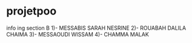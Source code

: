 # projetpoo
info ing section B 
1)- MESSABIS SARAH NESRINE
2)- ROUABAH DALILA CHAIMA
3)- MESSAOUDI WISSAM
4)- CHAMMA MALAK
